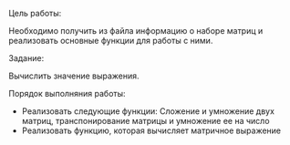 Цель работы: 

Необходимо получить из файла информацию о наборе матриц и реализовать основные функции для работы с ними. 

Задание:

Вычислить значение выражения. 

Порядок выполняния работы:

- Реализовать следующие функции: Сложение и умножение двух матриц, транспонирование матрицы и умножение ее на число
- Реализовать функцию, которая вычисляет матричное выражение

